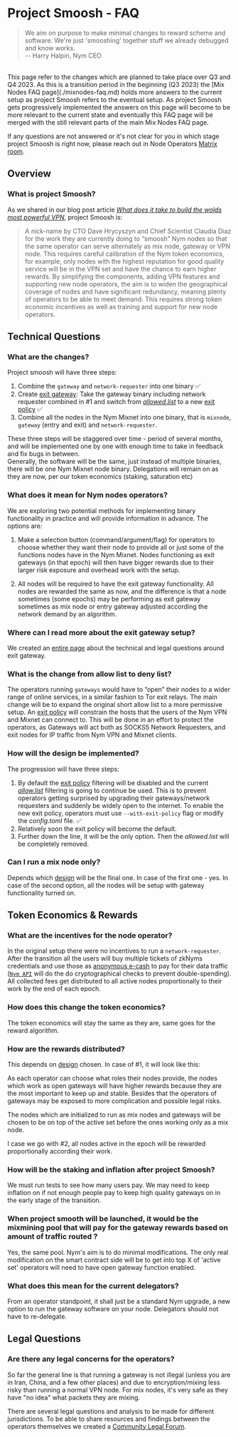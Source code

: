 # Project Smoosh - FAQ

> We aim on purpose to make minimal changes to reward scheme and software. We're just 'smooshing' together stuff we already debugged and know works.  
> -- Harry Halpin,  Nym CEO  

<br>
This page refer to the changes which are planned to take place over Q3 and Q4 2023. As this is a transition period in the beginning (Q3 2023) the [Mix Nodes FAQ page](./mixnodes-faq.md) holds more answers to the current setup as project Smoosh refers to the eventual setup. As project Smoosh gets progressively implemented the answers on this page will become to be more relevant to the current state and eventually this FAQ page will be merged with the still relevant parts of the main Mix Nodes FAQ page. 

If any questions are not answered or it's not clear for you in which stage project Smoosh is right now, please reach out in Node Operators [Matrix room](https://matrix.to/#/#operators:nymtech.chat).

## Overview

### What is project Smoosh?

As we shared in our blog post article [*What does it take to build the wolds most powerful VPN*](https://blog.nymtech.net/what-does-it-take-to-build-the-worlds-most-powerful-vpn-d351a76ec4e6), project Smoosh is:  

> A nick-name by CTO Dave Hrycyszyn and Chief Scientist Claudia Diaz for the work they are currently doing to “smoosh” Nym nodes so that the same operator can serve alternately as mix node, gateway or VPN node. This requires careful calibration of the Nym token economics, for example, only nodes with the highest reputation for good quality service will be in the VPN set and have the chance to earn higher rewards.
> By simplifying the components, adding VPN features and supporting new node operators, the aim is to widen the geographical coverage of nodes and have significant redundancy, meaning plenty of operators to be able to meet demand. This requires strong token economic incentives as well as training and support for new node operators.

## Technical Questions

### What are the changes?

Project smoosh will have three steps:

1. Combine the `gateway` and `network-requester` into one binary ✅
2. Create [exit gateway](../legal/exit-gateway.md): Take the gateway binary including network requester combined in \#1 and switch from [*allowed.list*](https://nymtech.net/.wellknown/network-requester/standard-allowed-list.txt) to a new [exit policy](https://nymtech.net/.wellknown/network-requester/exit-policy.txt) ✅
3. Combine all the nodes in the Nym Mixnet into one binary, that is `mixnode`, `gateway` (entry and exit) and `network-requester`.

These three steps will be staggered over time - period of several months, and will be implemented one by one with enough time to take in feedback and fix bugs in between.  
Generally, the software will be the same, just instead of multiple binaries, there will be one Nym Mixnet node binary. Delegations will remain on as they are now, per our token economics (staking, saturation etc)

### What does it mean for Nym nodes operators?

We are exploring two potential methods for implementing binary functionality in practice and will provide information in advance. The options are:

1. Make a selection button (command/argument/flag) for operators to choose whether they want their node to provide all or just some of the functions nodes have in the Nym Mixnet. Nodes functioning as exit gateways (in that epoch) will then have bigger rewards due to their larger risk exposure and overhead work with the setup.

2. All nodes will be required to have the exit gateway functionality. All nodes are rewarded the same as now, and the difference is that a node sometimes (some epochs) may be performing as exit gateway sometimes as mix node or entry gateway adjusted according the network demand by an algorithm.

### Where can I read more about the exit gateway setup?

We created an [entire page](../legal/exit-gateway.md) about the technical and legal questions around exit gateway. 

### What is the change from allow list to deny list?

The operators running `gateways` would have to “open” their nodes to a wider range of online services, in a similar fashion to Tor exit relays. The main change will be to expand the original short allow list to a more permissive setup. An [exit policy](https://nymtech.net/.wellknown/network-requester/exit-policy.txt) will constrain the hosts that the users of the Nym VPN and Mixnet can connect to. This will be done in an effort to protect the operators, as Gateways will act both as SOCKS5 Network Requesters, and exit nodes for IP traffic from Nym VPN and Mixnet clients.

### How will the design be implemented?

The progression will have three steps:

1. By default the [exit policy](https://nymtech.net/.wellknown/network-requester/exit-policy.txt) filtering will be disabled and the current [*allow.list*](https://nymtech.net/.wellknown/network-requester/standard-allowed-list.txt) filtering is going to continue be used. This is to prevent operators getting surprised by upgrading their gateways/network requesters and suddenly be widely open to the internet. To enable the new exit policy, operators must use `--with-exit-policy` flag or modify the *config.toml* file. ✅
2. Relatively soon the exit policy will become the default.
3. Further down the line, it will be the only option. Then the *allowed.list* will be completely removed.

### Can I run a mix node only?


Depends which [design](./smoosh-faq.md#what-does-it-mean-for-nym-nodes-operators) will be the final one. In case of the first one - yes. In case of the second option, all the nodes will be setup with gateway functionality turned on.

## Token Economics & Rewards

### What are the incentives for the node operator?

In the original setup there were no incentives to run a `network-requester`. After the transition all the users will buy multiple tickets of zkNyms credentials and use those as [anonymous e-cash](https://arxiv.org/abs/2303.08221) to pay for their data traffic ([`Nym API`](https://github.com/nymtech/nym/tree/master/nym-api) will do the do cryptographical checks to prevent double-spending). All collected fees get distributed to all active nodes proportionally to their work by the end of each epoch.

### How does this change the token economics?

The token economics will stay the same as they are, same goes for the reward algorithm.

### How are the rewards distributed?

This depends on [design](./smoosh-faq.md#what-does-it-mean-for-nym-nodes-operators) chosen. In case of \#1, it will look like this:

As each operator can choose what roles their nodes provide, the nodes which work as open gateways will have higher rewards because they are the most important to keep up and stable. Besides that the operators of gateways may be exposed to more complication and possible legal risks.

The nodes which are initialized to run as mix nodes and gateways will be chosen to be on top of the active set before the ones working only as a mix node. 

I case we go with \#2, all nodes active in the epoch will be rewarded proportionally according their work. 

### How will be the staking and inflation after project Smoosh?

We must run tests to see how many users pay. We may need to keep inflation on if not enough people pay to keep high quality gateways on in the early stage of the transition.

### When project smooth will be launched, it would be the mixmining pool that will pay for the gateway rewards based on amount of traffic routed ?

Yes, the same pool. Nym's aim is to do minimal modifications. The only real modification on the smart contract side will be to get into top X of 'active set' operators will need to have open gateway function enabled.

### What does this mean for the current delegators?

From an operator standpoint, it shall just be a standard Nym upgrade, a new option to run the gateway software on your node. Delegators should not have to re-delegate.

## Legal Questions

### Are there any legal concerns for the operators?

So far the general line is that running a gateway is not illegal (unless you are in Iran, China, and a few other places) and due to encryption/mixing less risky than running a normal VPN node. For mix nodes, it's very safe as they have "no idea" what packets they are mixing.  

There are several legal questions and analysis to be made for different jurisdictions. To be able to share resources and findings between the operators themselves we created a [Community Legal Forum](../legal/exit-gateway.md). 


